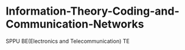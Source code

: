 # Information-Theory-Coding-and-Communication-Networks
SPPU BE(Electronics and Telecommunication) TE

